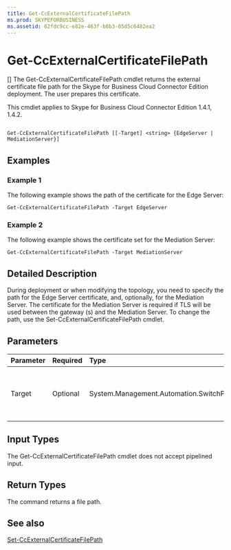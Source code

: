 ```yaml
---
title: Get-CcExternalCertificateFilePath
ms.prod: SKYPEFORBUSINESS
ms.assetid: 62fdc9cc-e82e-463f-b8b3-05d5c6482ea2
---
```



# Get-CcExternalCertificateFilePath
[]
The Get-CcExternalCertificateFilePath cmdlet returns the external certificate file path for the Skype for Business Cloud Connector Edition deployment. The user prepares this certificate.
  
    
    

This cmdlet applies to Skype for Business Cloud Connector Edition 1.4.1, 1.4.2.
```

Get-CcExternalCertificateFilePath [[-Target] <string> {EdgeServer | MediationServer}]
```


## Examples
<a name="Examples"> </a>


### Example 1

The following example shows the path of the certificate for the Edge Server:
  
    
    

```
Get-CcExternalCertificateFilePath -Target EdgeServer
```


### Example 2

The following example shows the certificate set for the Mediation Server:
  
    
    

```
Get-CcExternalCertificateFilePath -Target MediationServer
```


## Detailed Description
<a name="DetailedDescription"> </a>

During deployment or when modifying the topology, you need to specify the path for the Edge Server certificate, and, optionally, for the Mediation Server. The certificate for the Mediation Server is required if TLS will be used between the gateway (s) and the Mediation Server. To change the path, use the Set-CcExternalCertificateFilePath cmdlet.
  
    
    

## Parameters
<a name="DetailedDescription"> </a>



|**Parameter**|**Required**|**Type**|**Description**|
|:-----|:-----|:-----|:-----|
|Target  <br/> |Optional  <br/> | System.Management.Automation.SwitchParameter <br/> |Type of file path requested. Types include:  <br/> EdgeServer (default)  <br/> MediationServer  <br/> |
   

## Input Types
<a name="InputTypes"> </a>

The Get-CcExternalCertificateFilePath cmdlet does not accept pipelined input.
  
    
    

## Return Types
<a name="ReturnTypes"> </a>

The command returns a file path.
  
    
    

## See also
<a name="ReturnTypes"> </a>

 [Set-CcExternalCertificateFilePath](set-ccexternalcertificatefilepath.md)
  
    
    

